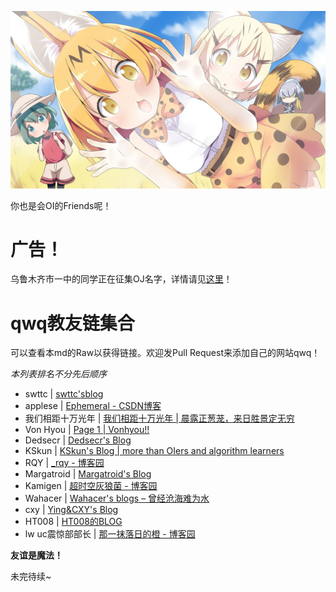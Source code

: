 ![toutu](friends.jpg)

你也是会OI的Friends呢！

# 广告！
乌鲁木齐市一中的同学正在征集OJ名字，详情请见[这里](%E5%BE%81%E5%90%8D%E8%AE%A1%E5%88%92.pdf)！

# qwq教友链集合
可以查看本md的Raw以获得链接。欢迎发Pull Request来添加自己的网站qwq！

*本列表排名不分先后顺序*

- swttc | [swttc'sblog](http://www.swttc.me/)
- applese | [Ephemeral - CSDN博客](http://blog.csdn.net/effervescence)
- 我们相距十万光年 | [我们相距十万光年 | 晨露正葱茏，来日胜景定无穷](http://www.saruka.studio/)
- Von Hyou | [Page 1 | Vonhyou!!](http://von-hyou.pub/)
- Dedsecr | [Dedsecr's Blog](http://dedsecr.ml/)
- KSkun | [KSkun's Blog | more than OIers and algorithm learners](https://ksmeow.moe/)
- RQY | [_rqy - 博客园](http://www.cnblogs.com/y-clever)
- Margatroid | [Margatroid's Blog](http://margatroid.xyz/)
- Kamigen | [超时空灰狼菌 - 博客园](https://www.cnblogs.com/shingen)
- Wahacer | [Wahacer's blogs – 曾经沧海难为水](http://www.wahacer.com/)
- cxy | [Ying&CXY's Blog](https://chenxinyucxy.github.io/)
- HT008 | [HT008的BLOG](http://ht008.pw/)
- lw uc震惊部部长 | [那一抹落日的橙 - 博客园](https://www.cnblogs.com/Loi-dfkdsmbd/)

**友谊是魔法！** 

未完待续~
